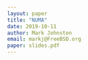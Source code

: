 ```yaml
---
layout: paper
title: "NUMA"
date: 2019-10-11
author: Mark Johnston
email: markj@FreeBSD.org
paper: slides.pdf
---
```

